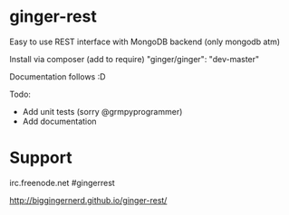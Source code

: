 ginger-rest
===========

Easy to use REST interface with MongoDB backend (only mongodb atm)

Install via composer (add to require)
    "ginger/ginger": "dev-master"

Documentation follows :D

Todo:
- Add unit tests (sorry @grmpyprogrammer)
- Add documentation



Support
=======

irc.freenode.net \#gingerrest

http://biggingernerd.github.io/ginger-rest/
